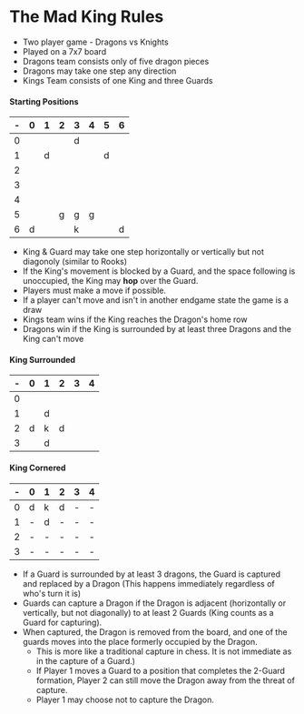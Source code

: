 # The Mad King Rules
- Two player game - Dragons vs Knights
- Played on a 7x7 board
- Dragons team consists only of five dragon pieces
- Dragons may take one step any direction
- Kings Team consists of one King and three Guards
#### Starting Positions
-|0|1|2|3|4|5|6
-|-|-|-|-|-|-|-
0| | | |d| | | 
1| |d| | | |d| 
2| | | | | | | 
3| | | | | | | 
4| | | | | | | 
5| | |g|g|g| | 
6|d| | |k| | |d
- King & Guard may take one step horizontally or vertically but not diagonoly (similar to Rooks)
- If the King's movement is blocked by a Guard, and the space following is unoccupied, the King may **hop** over the Guard.
- Players must make a move if possible.
- If a player can't move and isn't in another endgame state the game is a draw
- Kings team wins if the King reaches the Dragon's home row
- Dragons win if the King is surrounded by at least three Dragons and the King can't move

#### King Surrounded
-|0|1|2|3|4
-|-|-|-|-|-
0| | | | |
1| |d| | | 
2|d|k|d| | 
3| |d| | | 


#### King Cornered
-|0|1|2|3|4
-|-|-|-|-|-
0|d|k|d|-|-
1|-|d|-|-|-
2|-|-|-|-|-
3|-|-|-|-|-

- If a Guard is surrounded by at least 3 dragons, the Guard is captured and replaced by a Dragon (This happens immediately regardless of who's turn it is)
- Guards can capture a Dragon if the Dragon is adjacent (horizontally or vertically, but not diagonally) to at least 2 Guards (King counts as a Guard for capturing).
- When captured, the Dragon is removed from the board, and one of the guards moves into the place formerly occupied by the Dragon. 
    - This is more like a traditional capture in chess.  It is not immediate as in the capture of a Guard.)
    - If Player 1 moves a Guard to a position that completes the 2-Guard formation, Player 2 can still move the Dragon away from the threat of capture.  
    - Player 1 may choose not to capture the Dragon.
